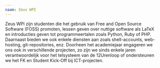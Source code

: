 ```yaml
---
naam: Zeus WPI
---
```

Zeus WPI zijn studenten die het gebruik van Free and Open Source Software (FOSS) promoten, lessen geven over nuttige software als LaTeX en introducties geven tot programmeertalen zoals Python, Ruby of PHP. Daarnaast bieden we ook enkele diensten aan zoals shell-accounts, web-hosting, git-repositories, enz. Doorheen het academiejaar engageren we ons ook in verschillende projecten, zo zijn we sinds enkele jaren verantwoordelijk voor het telsysteem van de 12Urenloop of ondersteunen we het FK en Student Kick-Off bij ICT-projecten.